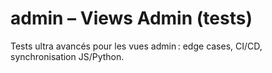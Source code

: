 # admin – Views Admin (tests)

Tests ultra avancés pour les vues admin : edge cases, CI/CD, synchronisation JS/Python.

